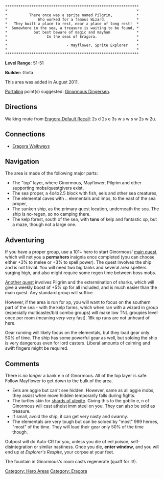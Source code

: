     *************************************************************
    *                                                           *
    *          There once was a sprite named Pilgrim,           *
    *              Who worked for a famous Wizard.              *
    *   They built a place to rest, near a place of long rest!  *
    *  Somewhere in the sea, a treasure is waiting to be found, *
    *            but best beware of magic and mayham            *
    *                  In the seas of Eragora.                  *
    *                                                           *
    *                           - Mayflower, Sprite Explorer    *
    *                                                           *
    *************************************************************

**Level Range:** 51-51

**Builder:** Ginta

This area was added in August 2011.

[Portaling](Portal "wikilink") point(s) suggested: [Ginormous
Dingersen](Ginormous_Dingersen "wikilink").

## Directions

Walking route from [Eragora Default
Recall](Eragora_Default_Recall "wikilink"): 2s d 2s e 3s w s w s w 2s w
2u.

## Connections

-   [ Eragora Walkways](:Category:_Eragora_Walkways "wikilink")

## Navigation

The area is made of the following major parts:

-   The "top" layer, where Ginormous, Mayflower, Pilgrim and other
    supporting mobs/questgivers exist,
-   The sea proper, a 4x4x2.5 block with fish, eels and other sea
    creatures,
-   The elemental caves with .. elementals and imps, to the east of the
    sea proper,
-   The sunken ship, as the primary quest location, underneath the sea.
    The ship is no-regen, so no camping there.
-   The kelp forest, south of the sea, with **tons** of kelp and
    fantastic xp, but a maze, though not a large one.

## Adventuring

If you have a proper group, use a 101+ hero to start Ginormous' [main
quest](Deep-Sea_Diver_Quest "wikilink"), which will net you a
**permahero** insignia once completed (you can choose either +3% to
melee or +3% to spell power). The quest involves the ship and is not
trivial. You will need two big tanks and several area spellers surging
high, and also might require some regen time between boss mobs.

[Another quest](Safety_Award_Quest "wikilink") involves Pilgrim and the
extermination of sharks, which will give a weekly boost of +5% xp for
all included, and is much easier than the main quest. Any standard group
will suffice.

However, if the area is run for xp, you will want to focus on the
southern part of the sea - with the kelp farms, which when ran with a
wizard in group (especially multicaster/bld combo groups) will make low
TNL groupies level once per room (meaning *very* very fast). 18k xp runs
are not unheard of here.

Gear running will likely focus on the elementals, but they load gear
only 50% of time. The ship has some powerful gear as well, but soloing
the ship is very dangerous even for lord casters. Liberal amounts of
calming and swift fingers might be required.

## Comments

There is *no longer* a bank e n of Ginormous. All of the top layer is
safe. Follow Mayflower to get down to the bulk of the area.

-   Eels are aggie but can't see hidden. However, same as all aggie
    mobs, they assist when move hidden temporarily falls during fights.
-   The turtles skin for [shards of
    ulexite](Shard_Of_Ulexite "wikilink"). Giving this to the goblin e,
    n of Ginormous will cast atheist imm steel on you. They can also be
    sold as treasure.
-   If small, avoid the ship, it can get very nasty and swarmy.
-   The elementals are very tough but can be soloed by "most" 999
    heroes, "most" of the time. They will load their gear only 50% of
    the time though.

Outpost will do Auto-CR for you, unless you die of eel poison,
self-disintegration or similar nastiness. Once you die, **enter
window**, and you will end up at *Explorer's Respite*, your corpse at
your feet.

The fountain in Ginormous's room casts regenerate (quaff for it!).

[Category: Hero Areas](Category:_Hero_Areas "wikilink") [Category:
Eragora](Category:_Eragora "wikilink")
